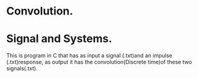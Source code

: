 # Convolution.
# Signal and Systems.
This is program in C that has as input a signal (.txt)and an impulse (.txt)response, as output it has the convolution(Discrete time)of these two signals(.txt).
